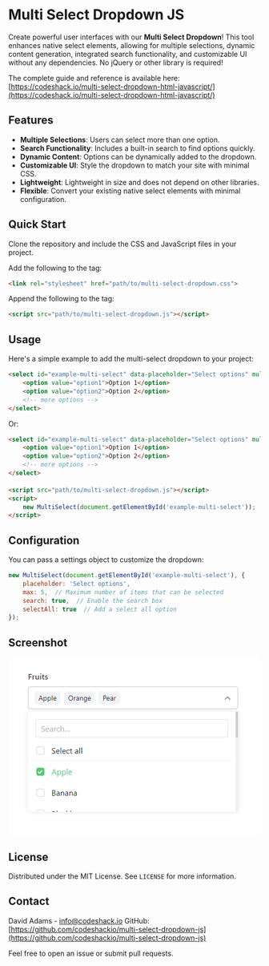 
# Multi Select Dropdown JS

Create powerful user interfaces with our **Multi Select Dropdown**! This tool enhances native select elements, allowing for multiple selections, dynamic content generation, integrated search functionality, and customizable UI without any dependencies. No jQuery or other library is required!

The complete guide and reference is available here: [https://codeshack.io/multi-select-dropdown-html-javascript/](https://codeshack.io/multi-select-dropdown-html-javascript/)

## Features
- **Multiple Selections**: Users can select more than one option.
- **Search Functionality**: Includes a built-in search to find options quickly.
- **Dynamic Content**: Options can be dynamically added to the dropdown.
- **Customizable UI**: Style the dropdown to match your site with minimal CSS.
- **Lightweight**: Lightweight in size and does not depend on other libraries.
- **Flexible**: Convert your existing native select elements with minimal configuration.

## Quick Start
Clone the repository and include the CSS and JavaScript files in your project.

Add the following to the <head> tag:
```html
<link rel="stylesheet" href="path/to/multi-select-dropdown.css">
```
Append the following to the <body> tag:
```html
<script src="path/to/multi-select-dropdown.js"></script>
```

## Usage

Here's a simple example to add the multi-select dropdown to your project:

```html
<select id="example-multi-select" data-placeholder="Select options" multiple="multiple" data-multi-select>
    <option value="option1">Option 1</option>
    <option value="option2">Option 2</option>
    <!-- more options -->
</select>
```
Or:
```html
<select id="example-multi-select" data-placeholder="Select options" multiple="multiple">
    <option value="option1">Option 1</option>
    <option value="option2">Option 2</option>
    <!-- more options -->
</select>

<script src="path/to/multi-select-dropdown.js"></script>
<script>
    new MultiSelect(document.getElementById('example-multi-select'));
</script>
```

## Configuration

You can pass a settings object to customize the dropdown:

```javascript
new MultiSelect(document.getElementById('example-multi-select'), {
    placeholder: 'Select options',
    max: 5,  // Maximum number of items that can be selected
    search: true,  // Enable the search box
    selectAll: true  // Add a select all option
});
```

## Screenshot

![Screenshot of Multi Select Dropdown](assets/screenshot.png)

## License

Distributed under the MIT License. See `LICENSE` for more information.

## Contact

David Adams - [info@codeshack.io](mailto:info@codeshack.io)
GitHub: [https://github.com/codeshackio/multi-select-dropdown-js](https://github.com/codeshackio/multi-select-dropdown-js)

Feel free to open an issue or submit pull requests.
